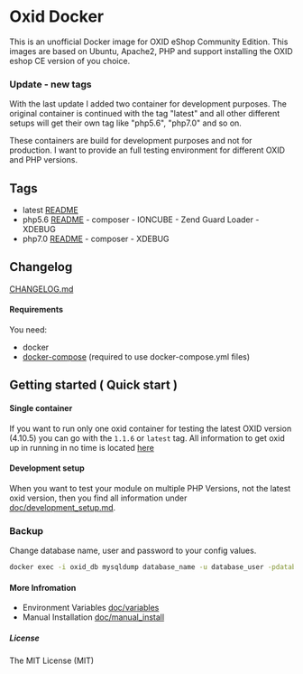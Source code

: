 Oxid Docker
===========

This is an unofficial Docker image for OXID eShop Community Edition.
This images are based on Ubuntu, Apache2, PHP and support installing the OXID eshop CE version of you choice.

### Update - new tags
With the last update I added two container for development purposes. The original container is
continued with the tag "latest" and all other different setups will get their own tag like "php5.6", "php7.0" and
so on.

These containers are build for development purposes and not for production. I want to provide an full testing environment
for different OXID and PHP versions.

## Tags
* latest [README](https://github.com/Mesa/oxid/tree/master/tags/latest/README.md)
* php5.6 [README](https://github.com/Mesa/oxid/tree/master/tags/php5.6/README.md) - composer - IONCUBE - Zend Guard Loader - XDEBUG
* php7.0 [README](https://github.com/Mesa/oxid/tree/master/tags/php7.0/README.md) - composer - XDEBUG

## Changelog

[CHANGELOG.md](https://github.com/Mesa/oxid/tree/master/CHANGELOG.md)


#### Requirements ####
You need:
- docker
- [docker-compose](https://docs.docker.com/compose/) (required to use docker-compose.yml files)

## Getting started ( Quick start ) ##

#### Single container
If you want to run only one oxid container for testing the latest OXID version (4.10.5) you can go with
the ```1.1.6``` or ```latest``` tag. All information to get oxid up in running in no time is
located [here](https://github.com/Mesa/oxid/tree/master/tags/latest/README.md)

#### Development setup
When you want to test your module on multiple PHP Versions, not the latest oxid version, then you find all information
under [doc/development_setup.md](https://github.com/Mesa/oxid/tree/master/doc/development_setup.md).


### Backup ###

Change database name, user and password to your config values.

```bash
docker exec -i oxid_db mysqldump database_name -u database_user -pdatabase_password > oxid.sql
```


#### More Infromation
- Environment Variables [doc/variables](https://github.com/Mesa/oxid/tree/master/doc/variables.md)
- Manual Installation [doc/manual_install](https://github.com/Mesa/oxid/tree/master/doc/manual_install.md)

##### License #####
The MIT License (MIT)